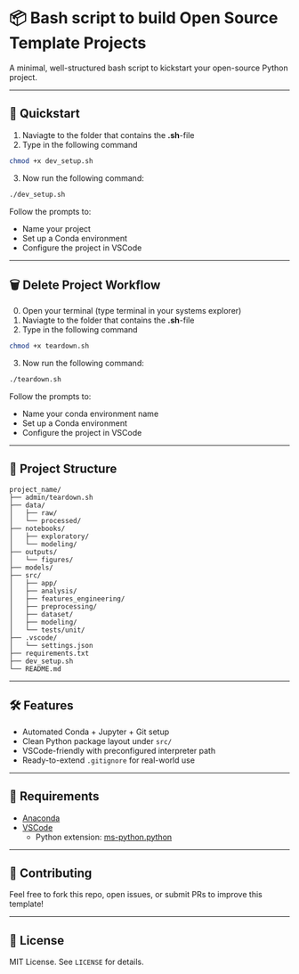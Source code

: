 # 📦 Bash script to build Open Source Template Projects

A minimal, well-structured bash script to kickstart your open-source Python project.

---

## 🚀 Quickstart

1. Naviagte to the folder that contains the **.sh**-file
2. Type in the following command

```bash
chmod +x dev_setup.sh
```

3. Now run the following command:

```bash
./dev_setup.sh
```


Follow the prompts to:

- Name your project
- Set up a Conda environment
- Configure the project in VSCode

---

## 🗑️ Delete Project Workflow

0. Open your terminal (type terminal in your systems explorer)
1. Naviagte to the folder that contains the **.sh**-file
2. Type in the following command

```bash
chmod +x teardown.sh
```

3. Now run the following command:

```bash
./teardown.sh
```


Follow the prompts to:

- Name your conda environment name
- Set up a Conda environment
- Configure the project in VSCode

---

## 📁 Project Structure

```
project_name/
├── admin/teardown.sh
├── data/
│   ├── raw/
│   └── processed/
├── notebooks/
│   ├── exploratory/
│   └── modeling/
├── outputs/
│   └── figures/
├── models/
├── src/
│   ├── app/
│   ├── analysis/
│   ├── features_engineering/
│   ├── preprocessing/
│   ├── dataset/
│   ├── modeling/
│   └── tests/unit/
├── .vscode/
│   └── settings.json
├── requirements.txt
├── dev_setup.sh
└── README.md
```

---

## 🛠 Features

- Automated Conda + Jupyter + Git setup
- Clean Python package layout under `src/`
- VSCode-friendly with preconfigured interpreter path
- Ready-to-extend `.gitignore` for real-world use

---

## 🔧 Requirements

- [Anaconda](https://www.anaconda.com/)
- [VSCode](https://code.visualstudio.com/)
  - Python extension: [ms-python.python](https://marketplace.visualstudio.com/items?itemName=ms-python.python)

---

## 📢 Contributing

Feel free to fork this repo, open issues, or submit PRs to improve this template!

---

## 📄 License

MIT License. See `LICENSE` for details.
